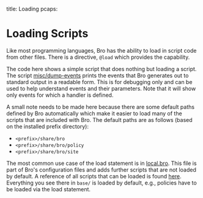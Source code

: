 title: Loading
pcaps: 

Loading Scripts
===============

Like most programming languages, Bro has the ability to load in script code 
from other files.  There is a directive, `@load` which provides the capability.

The code here shows a simple script that does nothing but loading a script. The script [misc/dump-events](https://www.bro.org/sphinx/scripts/policy/misc/dump-events.bro.html) prints the events that Bro generates out to standard output in a readable form. This is for debugging only and can be used to help understand events and their parameters. Note that it will show only events for which a handler is defined.

A small note needs to be made here because there are some default paths defined by Bro automatically which make it easier to load many of the scripts that are included with Bro. The default paths are as follows (based on the installed prefix directory): 

  - `<prefix>/share/bro`
  - `<prefix>/share/bro/policy`
  - `<prefix>/share/bro/site`

The most common use case of the load statement is in [local.bro](https://www.bro.org/sphinx/components/broctl/README.html#site-specific-customization).
This file is part of Bro's configuration files and adds further scripts that are not loaded by default. A reference of all scripts that can be loaded is found [here](https://www.bro.org/sphinx/script-reference/scripts.html).
Everything you see there in `base/` is loaded by default, e.g., policies have to be loaded via the load statement.


